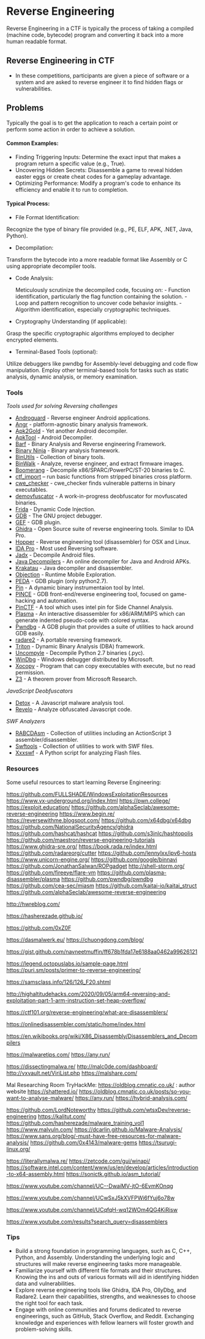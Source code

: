 # Reverse Engineering
Reverse Engineering in a CTF is typically the process of taking a compiled (machine code, bytecode) program and converting it back into a more human readable format.

## Reverse Engineering in CTF
- In these competitions, participants are given a piece of software or a system and are asked to reverse engineer it to find hidden flags or vulnerabilities.

## Problems

Typically the goal is to get the application to reach a certain point or perform some action in order to achieve a solution.

#### Common Examples:

- Finding Triggering Inputs:
Determine the exact input that makes a program return a specific value (e.g., True).
- Uncovering Hidden Secrets:
Disassemble a game to reveal hidden easter eggs or create cheat codes for a gameplay advantage.
- Optimizing Performance:
Modify a program's code to enhance its efficiency and enable it to run to completion.

 #### Typical Process:

- File Format Identification:
  
Recognize the type of binary file provided (e.g., PE, ELF, APK, .NET, Java, Python).

- Decompilation:
  
Transform the bytecode into a more readable format like Assembly or C using appropriate decompiler tools.

- Code Analysis:
  
     Meticulously scrutinize the decompiled code, focusing on:
       - Function identification, particularly the flag function containing the solution.
       - Loop and pattern recognition to uncover code behavior insights.
       - Algorithm identification, especially cryptographic techniques.
  
- Cryptography Understanding (if applicable):
  
Grasp the specific cryptographic algorithms employed to decipher encrypted elements.

- Terminal-Based Tools (optional):
  
Utilize debuggers like pwndbg for Assembly-level debugging and code flow manipulation.
Employ other terminal-based tools for tasks such as static analysis, dynamic analysis, or memory examination.
### Tools

*Tools used for solving Reversing challenges*

- [Androguard](https://github.com/androguard/androguard) - Reverse engineer Android applications.
- [Angr](https://github.com/angr/angr) - platform-agnostic binary analysis framework.
- [Apk2Gold](https://github.com/lxdvs/apk2gold) - Yet another Android decompiler.
- [ApkTool](http://ibotpeaches.github.io/Apktool/) - Android Decompiler.
- [Barf](https://github.com/programa-stic/barf-project) - Binary Analysis and Reverse engineering Framework.
- [Binary Ninja](https://binary.ninja/) - Binary analysis framework.
- [BinUtils](http://www.gnu.org/software/binutils/binutils.html) - Collection of binary tools.
- [BinWalk](https://github.com/devttys0/binwalk) - Analyze, reverse engineer, and extract firmware images.
- [Boomerang](https://github.com/BoomerangDecompiler/boomerang) - Decompile x86/SPARC/PowerPC/ST-20 binaries to C.
- [ctf_import](https://github.com/docileninja/ctf_import) – run basic functions from stripped binaries cross platform.
- [cwe_checker](https://github.com/fkie-cad/cwe_checker) - cwe_checker finds vulnerable patterns in binary executables.
- [demovfuscator](https://github.com/kirschju/demovfuscator) - A work-in-progress deobfuscator for movfuscated binaries.
- [Frida](https://github.com/frida/) - Dynamic Code Injection.
- [GDB](https://www.gnu.org/software/gdb/) - The GNU project debugger.
- [GEF](https://github.com/hugsy/gef) - GDB plugin.
- [Ghidra](https://ghidra-sre.org/) - Open Source suite of reverse engineering tools.  Similar to IDA Pro.
- [Hopper](http://www.hopperapp.com/) - Reverse engineering tool (disassembler) for OSX and Linux.
- [IDA Pro](https://www.hex-rays.com/products/ida/) - Most used Reversing software.
- [Jadx](https://github.com/skylot/jadx) - Decompile Android files.
- [Java Decompilers](http://www.javadecompilers.com) - An online decompiler for Java and Android APKs.
- [Krakatau](https://github.com/Storyyeller/Krakatau) - Java decompiler and disassembler.
- [Objection](https://github.com/sensepost/objection) - Runtime Mobile Exploration.
- [PEDA](https://github.com/longld/peda) - GDB plugin (only python2.7).
- [Pin](https://software.intel.com/en-us/articles/pin-a-dynamic-binary-instrumentation-tool) - A dynamic binary instrumentaion tool by Intel.
- [PINCE](https://github.com/korcankaraokcu/PINCE) - GDB front-end/reverse engineering tool, focused on game-hacking and automation.
- [PinCTF](https://github.com/ChrisTheCoolHut/PinCTF) - A tool which uses intel pin for Side Channel Analysis.
- [Plasma](https://github.com/joelpx/plasma) - An interactive disassembler for x86/ARM/MIPS which can generate indented pseudo-code with colored syntax.
- [Pwndbg](https://github.com/pwndbg/pwndbg) - A GDB plugin that provides a suite of utilities to hack around GDB easily.
- [radare2](https://github.com/radare/radare2) - A portable reversing framework.
- [Triton](https://github.com/JonathanSalwan/Triton/) - Dynamic Binary Analysis (DBA) framework.
- [Uncompyle](https://github.com/gstarnberger/uncompyle) - Decompile Python 2.7 binaries (.pyc).
- [WinDbg](http://www.windbg.org/) - Windows debugger distributed by Microsoft.
- [Xocopy](http://reverse.lostrealm.com/tools/xocopy.html) - Program that can copy executables with execute, but no read permission.
- [Z3](https://github.com/Z3Prover/z3) - A theorem prover from Microsoft Research.

*JavaScript Deobfuscators*

- [Detox](http://relentless-coding.org/projects/jsdetox/install) - A Javascript malware analysis tool.
- [Revelo](http://www.kahusecurity.com/posts/revelo_javascript_deobfuscator.html) - Analyze obfuscated Javascript code.

*SWF Analyzers*
- [RABCDAsm](https://github.com/CyberShadow/RABCDAsm) - Collection of utilities including an ActionScript 3 assembler/disassembler.
- [Swftools](http://www.swftools.org/) - Collection of utilities to work with SWF files.
- [Xxxswf](https://bitbucket.org/Alexander_Hanel/xxxswf) -  A Python script for analyzing Flash files.

### Resources
Some useful resources to start learning Reverse Engineering:

https://github.com/FULLSHADE/WindowsExploitationResources
https://www.vx-underground.org/index.html
https://pwn.college/
https://exploit.education/
https://github.com/alphaSeclab/awesome-reverse-engineering
https://www.begin.re/
https://reversewithme.blogspot.com/
https://github.com/x64dbg/x64dbg
https://github.com/NationalSecurityAgency/ghidra
https://github.com/hashcat/hashcat
https://github.com/s3inlc/hashtopolis
https://github.com/maestron/reverse-engineering-tutorials
https://www.ghidra-sre.org/
https://book.rada.re/index.html
https://github.com/radareorg/cutter
https://github.com/lennylxx/ipv6-hosts
https://www.unicorn-engine.org/
https://github.com/google/binnavi
https://github.com/JonathanSalwan/ROPgadget
http://shell-storm.org/
https://github.com/fireeye/flare-vm
https://github.com/plasma-disassembler/plasma
https://github.com/pwndbg/pwndbg
https://github.com/cea-sec/miasm
https://github.com/kaitai-io/kaitai_struct
https://github.com/alphaSeclab/awesome-reverse-engineering

http://hwreblog.com/

https://hasherezade.github.io/

https://github.com/0xZ0F

https://dasmalwerk.eu/
https://chuongdong.com/blog/

https://gist.github.com/navneetmuffin/ff678b1fda17e6188aa0462a99626121

https://legend.octopuslabs.io/sample-page.html
https://puri.sm/posts/primer-to-reverse-engineering/

https://samsclass.info/126/126_F20.shtml

http://highaltitudehacks.com/2020/09/05/arm64-reversing-and-exploitation-part-1-arm-instruction-set-heap-overflow/

https://ctf101.org/reverse-engineering/what-are-disassemblers/

https://onlinedisassembler.com/static/home/index.html

https://en.wikibooks.org/wiki/X86_Disassembly/Disassemblers_and_Decompilers

https://malwaretips.com/
https://any.run/

https://dissectingmalwa.re/
http://malc0de.com/dashboard/
http://vxvault.net/ViriList.php
https://malshare.com/

Mal Researching Room TryHackMe:
https://oldblog.cmnatic.co.uk/ : author website
https://shattered.io/
https://oldblog.cmnatic.co.uk/posts/so-you-want-to-analyse-malware/
https://any.run/
https://hybrid-analysis.com/

https://github.com/LordNoteworthy
https://github.com/wtsxDev/reverse-engineering
https://kalitut.com/
https://github.com/hasherezade/malware_training_vol1
https://www.malvuln.com/
https://dcarlin.github.io/Malware-Analysis/
https://www.sans.org/blog/-must-have-free-resources-for-malware-analysis/
https://github.com/0x4143/malware-gems
https://tsurugi-linux.org/

https://literallymalwa.re/
https://zetcode.com/gui/winapi/
https://software.intel.com/content/www/us/en/develop/articles/introduction-to-x64-assembly.html
https://sonictk.github.io/asm_tutorial/

https://www.youtube.com/channel/UC--DwaiMV-jtO-6EvmKOnqg

https://www.youtube.com/channel/UCwSxJ5kXVFPWi6fYuj6o78w

https://www.youtube.com/channel/UCqfqH-wq12WOm4QG4KiRisw

https://www.youtube.com/results?search_query=disassemblers

### Tips

- Build a strong foundation in programming languages, such as C, C++, Python, and Assembly. Understanding the underlying logic and structures will make reverse engineering tasks more manageable.
- Familiarize yourself with different file formats and their structures. Knowing the ins and outs of various formats will aid in identifying hidden data and vulnerabilities.
- Explore reverse engineering tools like Ghidra, IDA Pro, OllyDbg, and Radare2. Learn their capabilities, strengths, and weaknesses to choose the right tool for each task.
- Engage with online communities and forums dedicated to reverse engineerings, such as GitHub, Stack Overflow, and Reddit. Exchanging knowledge and experiences with fellow learners will foster growth and problem-solving skills.
